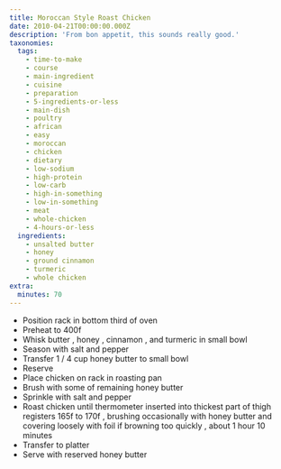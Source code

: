 ```yaml
---
title: Moroccan Style Roast Chicken
date: 2010-04-21T00:00:00.000Z
description: 'From bon appetit, this sounds really good.'
taxonomies:
  tags:
    - time-to-make
    - course
    - main-ingredient
    - cuisine
    - preparation
    - 5-ingredients-or-less
    - main-dish
    - poultry
    - african
    - easy
    - moroccan
    - chicken
    - dietary
    - low-sodium
    - high-protein
    - low-carb
    - high-in-something
    - low-in-something
    - meat
    - whole-chicken
    - 4-hours-or-less
  ingredients:
    - unsalted butter
    - honey
    - ground cinnamon
    - turmeric
    - whole chicken
extra:
  minutes: 70
---
```

 - Position rack in bottom third of oven
 - Preheat to 400f
 - Whisk butter , honey , cinnamon , and turmeric in small bowl
 - Season with salt and pepper
 - Transfer 1 / 4 cup honey butter to small bowl
 - Reserve
 - Place chicken on rack in roasting pan
 - Brush with some of remaining honey butter
 - Sprinkle with salt and pepper
 - Roast chicken until thermometer inserted into thickest part of thigh registers 165f to 170f , brushing occasionally with honey butter and covering loosely with foil if browning too quickly , about 1 hour 10 minutes
 - Transfer to platter
 - Serve with reserved honey butter

